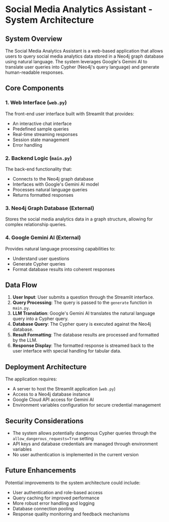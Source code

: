# Social Media Analytics Assistant - System Architecture

## System Overview

The Social Media Analytics Assistant is a web-based application that allows users to query social media analytics data stored in a Neo4j graph database using natural language. The system leverages Google's Gemini AI to translate user queries into Cypher (Neo4j's query language) and generate human-readable responses.

## Core Components

### 1. Web Interface (`web.py`)
The front-end user interface built with Streamlit that provides:
- An interactive chat interface
- Predefined sample queries
- Real-time streaming responses
- Session state management
- Error handling

### 2. Backend Logic (`main.py`)
The back-end functionality that:
- Connects to the Neo4j graph database
- Interfaces with Google's Gemini AI model
- Processes natural language queries
- Returns formatted responses

### 3. Neo4j Graph Database (External)
Stores the social media analytics data in a graph structure, allowing for complex relationship queries.

### 4. Google Gemini AI (External)
Provides natural language processing capabilities to:
- Understand user questions
- Generate Cypher queries
- Format database results into coherent responses

## Data Flow

1. **User Input**: User submits a question through the Streamlit interface.
2. **Query Processing**: The query is passed to the `generate` function in `main.py`.
3. **LLM Translation**: Google's Gemini AI translates the natural language query into a Cypher query.
4. **Database Query**: The Cypher query is executed against the Neo4j database.
5. **Result Formatting**: The database results are processed and formatted by the LLM.
6. **Response Display**: The formatted response is streamed back to the user interface with special handling for tabular data.

## Deployment Architecture

The application requires:
- A server to host the Streamlit application (`web.py`)
- Access to a Neo4j database instance
- Google Cloud API access for Gemini AI
- Environment variables configuration for secure credential management

## Security Considerations

- The system allows potentially dangerous Cypher queries through the `allow_dangerous_requests=True` setting
- API keys and database credentials are managed through environment variables
- No user authentication is implemented in the current version

## Future Enhancements

Potential improvements to the system architecture could include:
- User authentication and role-based access
- Query caching for improved performance
- More robust error handling and logging
- Database connection pooling
- Response quality monitoring and feedback mechanisms 